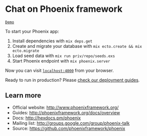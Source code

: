 # Chat on Phoenix framework

[`Demo`](https://calm-peak-6151.herokuapp.com/)

To start your Phoenix app:

  1. Install dependencies with `mix deps.get`
  2. Create and migrate your database with `mix ecto.create && mix ecto.migrate`
  3. Load seed data with `mix run priv/repo/seeds.exs`
  4. Start Phoenix endpoint with `mix phoenix.server`

Now you can visit [`localhost:4000`](http://localhost:4000) from your browser.

Ready to run in production? Please [check our deployment guides](http://www.phoenixframework.org/docs/deployment).

## Learn more

  * Official website: http://www.phoenixframework.org/
  * Guides: http://phoenixframework.org/docs/overview
  * Docs: http://hexdocs.pm/phoenix
  * Mailing list: http://groups.google.com/group/phoenix-talk
  * Source: https://github.com/phoenixframework/phoenix
